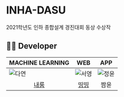 # INHA-DASU
2021학년도 인하 종합설계 경진대회 동상 수상작

## 👩‍💻 **Developer**

|<CENTER>MACHINE LEARNING|<CENTER>WEB|<CENTER>APP|
|--|--|--|
|![다연](https://avatars.githubusercontent.com/u/96629346?v=4)|![서영](https://avatars.githubusercontent.com/u/88052367?v=4)|![정윤](https://mblogthumb-phinf.pstatic.net/MjAyMTEyMjdfMTg2/MDAxNjQwNjE0MTg4NzY5.W6TgsXxMrAs30ixOMNWwUzK_rFImw6NP4bhpGcgCGrAg.eRSXoCnksgJsRX8FER308d-hgjsHmXX5OKEOvBi3Wv4g.JPEG.pmj1010235/1640614160146.jpg?type=w800)|
|<CENTER>[내룸](https://github.com/nae-room)</CENTER>|<CENTER>[띵띵](https://github.com/syoung102)</CENTER>|<CENTER>짬윤</CENTER>|
